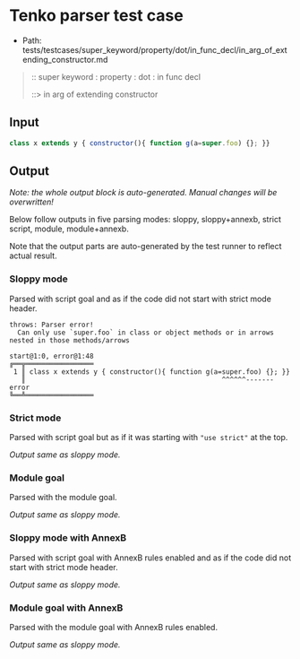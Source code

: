 # Tenko parser test case

- Path: tests/testcases/super_keyword/property/dot/in_func_decl/in_arg_of_extending_constructor.md

> :: super keyword : property : dot : in func decl
>
> ::> in arg of extending constructor

## Input

`````js
class x extends y { constructor(){ function g(a=super.foo) {}; }}
`````

## Output

_Note: the whole output block is auto-generated. Manual changes will be overwritten!_

Below follow outputs in five parsing modes: sloppy, sloppy+annexb, strict script, module, module+annexb.

Note that the output parts are auto-generated by the test runner to reflect actual result.

### Sloppy mode

Parsed with script goal and as if the code did not start with strict mode header.

`````
throws: Parser error!
  Can only use `super.foo` in class or object methods or in arrows nested in those methods/arrows

start@1:0, error@1:48
╔══╦═════════════════
 1 ║ class x extends y { constructor(){ function g(a=super.foo) {}; }}
   ║                                                 ^^^^^^------- error
╚══╩═════════════════

`````

### Strict mode

Parsed with script goal but as if it was starting with `"use strict"` at the top.

_Output same as sloppy mode._

### Module goal

Parsed with the module goal.

_Output same as sloppy mode._

### Sloppy mode with AnnexB

Parsed with script goal with AnnexB rules enabled and as if the code did not start with strict mode header.

_Output same as sloppy mode._

### Module goal with AnnexB

Parsed with the module goal with AnnexB rules enabled.

_Output same as sloppy mode._
